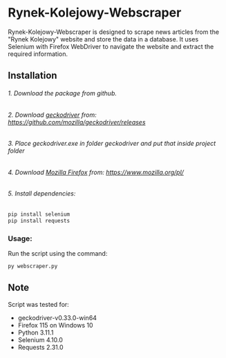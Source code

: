 # Rynek-Kolejowy-Webscraper

Rynek-Kolejowy-Webscraper is designed to scrape news articles from the "Rynek Kolejowy" website and store the data in a database. It uses Selenium with Firefox WebDriver to navigate the website and extract the required information.

## Installation

###### 1. Download the package from github.
###### 2. Download [geckodriver](https://github.com/mozilla/geckodriver/releases) from: https://github.com/mozilla/geckodriver/releases
###### 3. Place geckodriver.exe in folder geckodriver and put that inside project folder
###### 4. Download [Mozilla Firefox](https://www.mozilla.org/pl/) from: https://www.mozilla.org/pl/
###### 5. Install dependencies:

```bash
pip install selenium
pip install requests
```

### Usage:
Run the script using the command:
```bash
py webscraper.py
```

## Note

Script was tested for:
- geckodriver-v0.33.0-win64
- Firefox 115 on Windows 10
- Python 3.11.1
- Selenium 4.10.0
- Requests 2.31.0
